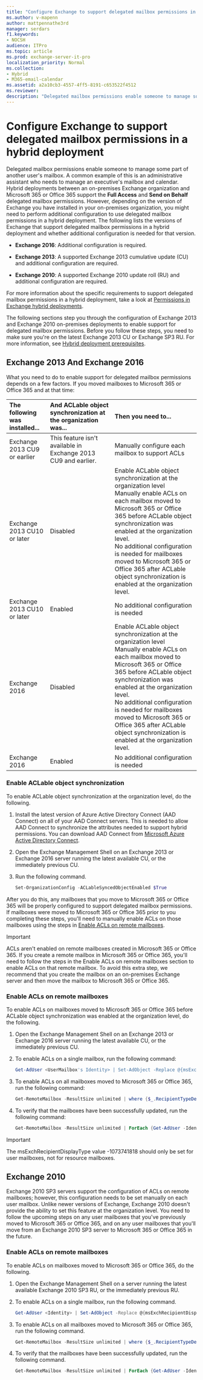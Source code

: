 ```yaml
---
title: "Configure Exchange to support delegated mailbox permissions in a hybrid deployment"
ms.author: v-mapenn
author: mattpennathe3rd
manager: serdars
f1.keywords:
- NOCSH
audience: ITPro
ms.topic: article
ms.prod: exchange-server-it-pro
localization_priority: Normal
ms.collection:
- Hybrid
- M365-email-calendar
ms.assetid: a2a10cb3-4557-4ff5-8191-c653522f4512
ms.reviewer:
description: "Delegated mailbox permissions enable someone to manage some part of another user's mailbox. A common example of this is an administrative assistant who needs to manage an executive's mailbox and calendar. Hybrid deployments between an on-premises Exchange organization and Microsoft 365 or Office 365 support the Full Access and Send on Behalf delegated mailbox permissions. However, depending on the version of Exchange you have installed in your on-premises organization, you might need to perform additional configuration to use delegated mailbox permissions in a hybrid deployment. The following lists the versions of Exchange that support delegated mailbox permissions in a hybrid deployment and whether additional configuration is needed for that version."
---
```


# Configure Exchange to support delegated mailbox permissions in a hybrid deployment

Delegated mailbox permissions enable someone to manage some part of another user's mailbox. A common example of this is an administrative assistant who needs to manage an executive's mailbox and calendar. Hybrid deployments between an on-premises Exchange organization and Microsoft 365 or Office 365 support the **Full Access** and **Send on Behalf** delegated mailbox permissions. However, depending on the version of Exchange you have installed in your on-premises organization, you might need to perform additional configuration to use delegated mailbox permissions in a hybrid deployment. The following lists the versions of Exchange that support delegated mailbox permissions in a hybrid deployment and whether additional configuration is needed for that version.

- **Exchange 2016**: Additional configuration is required.

- **Exchange 2013**: A supported Exchange 2013 cumulative update (CU) and additional configuration are required.

- **Exchange 2010**: A supported Exchange 2010 update roll (RU) and additional configuration are required.

For more information about the specific requirements to support delegated mailbox permissions in a hybrid deployment, take a look at [Permissions in Exchange hybrid deployments](../permissions.md).

The following sections step you through the configuration of Exchange 2013 and Exchange 2010 on-premises deployments to enable support for delegated mailbox permissions. Before you follow these steps, you need to make sure you're on the latest Exchange 2013 CU or Exchange SP3 RU. For more information, see [Hybrid deployment prerequisites](../hybrid-deployment-prerequisites.md).

## Exchange 2013 And Exchange 2016

What you need to do to enable support for delegated mailbox permissions depends on a few factors. If you moved mailboxes to Microsoft 365 or Office 365 and at that time:

|**The following was installed...**|**And ACLable object synchronization at the organization was...**|**Then you need to...**|
|:-----|:-----|:-----|
|Exchange 2013 CU9 or earlier|This feature isn't available in Exchange 2013 CU9 and earlier.|Manually configure each mailbox to support ACLs|
|Exchange 2013 CU10 or later|Disabled|Enable ACLable object synchronization at the organization level <br/> Manually enable ACLs on each mailbox moved to Microsoft 365 or Office 365 before ACLable object synchronization was enabled at the organization level. <br/> No additional configuration is needed for mailboxes moved to Microsoft 365 or Office 365 after ACLable object synchronization is enabled at the organization level.|
|Exchange 2013 CU10 or later|Enabled|No additional configuration is needed|
|Exchange 2016|Disabled|Enable ACLable object synchronization at the organization level <br/> Manually enable ACLs on each mailbox moved to Microsoft 365 or Office 365 before ACLable object synchronization was enabled at the organization level. <br/> No additional configuration is needed for mailboxes moved to Microsoft 365 or Office 365 after ACLable object synchronization is enabled at the organization level.|
|Exchange 2016|Enabled|No additional configuration is needed|

### Enable ACLable object synchronization

To enable ACLable object synchronization at the organization level, do the following.

1. Install the latest version of Azure Active Directory Connect (AAD Connect) on all of your AAD Connect servers. This is needed to allow AAD Connect to synchronize the attributes needed to support hybrid permissions. You can download AAD Connect from [Microsoft Azure Active Directory Connect](https://www.microsoft.com/download/details.aspx?id=47594).

2. Open the Exchange Management Shell on an Exchange 2013 or Exchange 2016 server running the latest available CU, or the immediately previous CU.

3. Run the following command.

   ```PowerShell
   Set-OrganizationConfig -ACLableSyncedObjectEnabled $True
   ```

After you do this, any mailboxes that you move to Microsoft 365 or Office 365 will be properly configured to support delegated mailbox permissions. If mailboxes were moved to Microsoft 365 or Office 365 prior to you completing these steps, you'll need to manually enable ACLs on those mailboxes using the steps in [Enable ACLs on remote mailboxes](#enable-acls-on-remote-mailboxes).

> [!IMPORTANT]
> ACLs aren't enabled on remote mailboxes created in Microsoft 365 or Office 365. If you create a remote mailbox in Microsoft 365 or Office 365, you'll need to follow the steps in the Enable ACLs on remote mailboxes section to enable ACLs on that remote mailbox. To avoid this extra step, we recommend that you create the mailbox on an on-premises Exchange server and then move the mailbox to Microsoft 365 or Office 365.

### Enable ACLs on remote mailboxes

To enable ACLs on mailboxes moved to Microsoft 365 or Office 365 before ACLable object synchronization was enabled at the organization level, do the following.

1. Open the Exchange Management Shell on an Exchange 2013 or Exchange 2016 server running the latest available CU, or the immediately previous CU.

2. To enable ACLs on a single mailbox, run the following command:

   ```PowerShell
   Get-AdUser <UserMailbox's Identity> | Set-AdObject -Replace @{msExchRecipientDisplayType=-1073741818}
   ```

3. To enable ACLs on all mailboxes moved to Microsoft 365 or Office 365, run the following command:

   ```PowerShell
   Get-RemoteMailbox -ResultSize unlimited | where {$_.RecipientTypeDetails -eq "RemoteUserMailbox"} | foreach {Get-AdUser -Identity $_.Guid | Set-ADObject -Replace @{msExchRecipientDisplayType=-1073741818}}
   ```

4. To verify that the mailboxes have been successfully updated, run the following command:

   ```PowerShell
   Get-RemoteMailbox -ResultSize unlimited | ForEach {Get-AdUser -Identity $_.Guid -Properties msExchRecipientDisplayType | Format-Table DistinguishedName,msExchRecipientDisplayType -Auto}
   ```

> [!IMPORTANT]
> The msExchRecipientDisplayType value -1073741818 should only be set for user mailboxes, not for resource mailboxes.

## Exchange 2010

Exchange 2010 SP3 servers support the configuration of ACLs on remote mailboxes; however, this configuration needs to be set manually on each user mailbox. Unlike newer versions of Exchange, Exchange 2010 doesn't provide the ability to set this feature at the organization level. You need to follow the upcoming steps on any user mailboxes that you've previously moved to Microsoft 365 or Office 365, and on any user mailboxes that you'll move from an Exchange 2010 SP3 server to Microsoft 365 or Office 365 in the future.

### Enable ACLs on remote mailboxes

To enable ACLs on mailboxes moved to Microsoft 365 or Office 365, do the following.

1. Open the Exchange Management Shell on a server running the latest available Exchange 2010 SP3 RU, or the immediately previous RU.

2. To enable ACLs on a single mailbox, run the following command.

   ```PowerShell
   Get-AdUser <Identity> | Set-AdObject -Replace @{msExchRecipientDisplayType=-1073741818}
   ```

3. To enable ACLs on all mailboxes moved to Microsoft 365 or Office 365, run the following command.

   ```PowerShell
   Get-RemoteMailbox -ResultSize unlimited | where {$_.RecipientTypeDetails -eq "RemoteUserMailbox"} | ForEach {Get-AdUser -Identity $_.Guid | Set-ADObject -Replace @{msExchRecipientDisplayType=-1073741818}}
   ```

4. To verify that the mailboxes have been successfully updated, run the following command.

   ```PowerShell
   Get-RemoteMailbox -ResultSize unlimited | ForEach {Get-AdUser -Identity $_.Guid -Properties msExchRecipientDisplayType | Format-Table DistinguishedName,msExchRecipientDisplayType -Auto}
   ```
